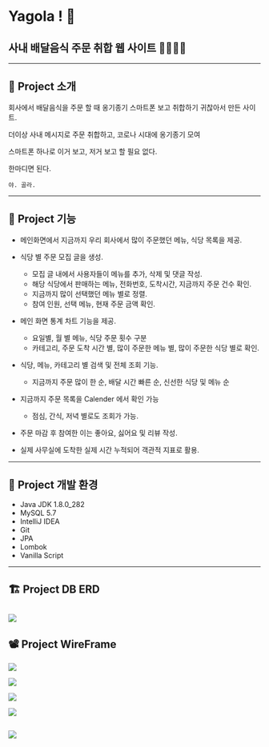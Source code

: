 # Yagola ! 🍔

## 사내 배달음식 주문 취합 웹 사이트 🚴‍♂️🚴‍♀️

---
## 📢 Project 소개

회사에서 배달음식을 주문 할 때 옹기종기 스마트폰 보고 취합하기 귀찮아서 만든 사이트.

더이상 사내 메시지로 주문 취합하고, 코로나 시대에 옹기종기 모여

스마트폰 하나로 이거 보고, 저거 보고 할 필요 없다.

한마디면 된다.

`야. 골라.`

---

## 🔑 Project 기능

- 메인화면에서 지금까지 우리 회사에서 많이 주문했던 메뉴, 식당 목록을 제공.
- 식당 별 주문 모집 글을 생성.
  - 모집 글 내에서 사용자들이 메뉴를 추가, 삭제 및 댓글 작성. 
  - 해당 식당에서 판매하는 메뉴, 전화번호, 도착시간, 지금까지 주문 건수 확인. 
  - 지금까지 많이 선택했던 메뉴 별로 정렬.
  - 참여 인원, 선택 메뉴, 현재 주문 금액 확인.

- 메인 화면 통계 차트 기능을 제공.
  - 요일별, 월 별 메뉴, 식당 주문 횟수 구분 
  - 카테고리, 주문 도착 시간 별, 많이 주문한 메뉴 별, 많이 주문한 식당 별로 확인.

- 식당, 메뉴, 카테고리 별 검색 및 전체 조회 기능. 
  - 지금까지 주문 많이 한 순, 배달 시간 빠른 순, 신선한 식당 및 메뉴 순

- 지금까지 주문 목록을 Calender 에서 확인 가능
  - 점심, 간식, 저녁 별로도 조회가 가능.

- 주문 마감 후 참여한 이는 좋아요, 싫어요 및 리뷰 작성.

- 실제 사무실에 도착한 실제 시간  누적되어 객관적 지표로 활용.



---

## 🔧 Project 개발 환경

- Java JDK 1.8.0_282
- MySQL 5.7
- IntelliJ IDEA
- Git
- JPA
- Lombok
- Vanilla Script

---

## 🏗 Project DB ERD

![](https://images.velog.io/images/gillog/post/ea425850-e071-4eaf-8060-d547ad7345e7/image.png)
---


## 📽 Project WireFrame

![](https://images.velog.io/images/gillog/post/5103bdc9-89b2-4452-bf16-2dff2f40f5a7/image.png)


![](https://images.velog.io/images/gillog/post/495b070a-4f00-4118-9050-c342caec5908/image.png)

![](https://images.velog.io/images/gillog/post/96412936-fb51-41b0-8138-322b11d671ef/image.png)


![](https://images.velog.io/images/gillog/post/e9138268-0277-48f5-b104-8170c770117b/image.png)


![](https://images.velog.io/images/gillog/post/92731bd2-68fb-4f61-94a7-23ca848c5420/image.png)
---